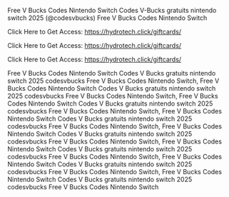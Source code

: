 Free V Bucks Codes Nintendo Switch Codes V-Bucks gratuits nintendo switch 2025 (@codesvbucks) Free V Bucks Codes Nintendo Switch

Click Here to Get Access: https://hydrotech.click/giftcards/

Click Here to Get Access: https://hydrotech.click/giftcards/

Click Here to Get Access: https://hydrotech.click/giftcards/

Free V Bucks Codes Nintendo Switch Codes V Bucks gratuits nintendo switch 2025 codesvbucks Free V Bucks Codes Nintendo Switch, Free V Bucks Codes Nintendo Switch Codes V Bucks gratuits nintendo switch 2025 codesvbucks Free V Bucks Codes Nintendo Switch, Free V Bucks Codes Nintendo Switch Codes V Bucks gratuits nintendo switch 2025 codesvbucks Free V Bucks Codes Nintendo Switch, Free V Bucks Codes Nintendo Switch Codes V Bucks gratuits nintendo switch 2025 codesvbucks Free V Bucks Codes Nintendo Switch, Free V Bucks Codes Nintendo Switch Codes V Bucks gratuits nintendo switch 2025 codesvbucks Free V Bucks Codes Nintendo Switch, Free V Bucks Codes Nintendo Switch Codes V Bucks gratuits nintendo switch 2025 codesvbucks Free V Bucks Codes Nintendo Switch, Free V Bucks Codes Nintendo Switch Codes V Bucks gratuits nintendo switch 2025 codesvbucks Free V Bucks Codes Nintendo Switch, Free V Bucks Codes Nintendo Switch Codes V Bucks gratuits nintendo switch 2025 codesvbucks Free V Bucks Codes Nintendo Switch
